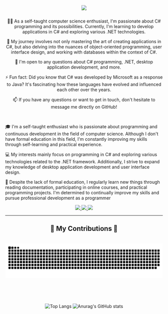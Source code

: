 <h1 align="center">
    <img src="https://readme-typing-svg.herokuapp.com/?font=Righteous&size=35&center=true&vCenter=true&width=500&height=70&duration=4000&lines=Hello+World!+👋;+I'm+Student+Wojciech+Zawadzki!;" />
</h1>    

<div align="center">

👨‍💻 As a self-taught computer science enthusiast, I'm passionate about C# programming and its possibilities. Currently, I'm learning to develop applications in C# and exploring various .NET technologies.

🔭 My journey involves not only mastering the art of creating applications in C#, but also delving into the nuances of object-oriented programming, user interface design, and working with databases within the context of C#.

💬 I'm open to any questions about C# programming, .NET, desktop application development, and more.

⚡ Fun fact: Did you know that C# was developed by Microsoft as a response to Java? It's fascinating how these languages have evolved and influenced each other over the years.

📫 If you have any questions or want to get in touch, don't hesitate to message me directly on GitHub!

<br/>
<div align="left">


🎓 I'm a self-taught enthusiast who is passionate about programming and continuous development in the field of computer science. Although I don't have formal education in this field, I'm constantly improving my skills through self-learning and practical experience.


💻 My interests mainly focus on programming in C# and exploring various technologies related to the .NET framework. Additionally, I strive to expand my knowledge of desktop application development and user interface design.


🌱 Despite the lack of formal education, I regularly learn new things through reading documentation, participating in online courses, and practical programming projects. I'm determined to continually improve my skills and pursue professional development as a programmer


 </div>
 
<div align="center"> 
  <a href="mailto:pedro.sales.muniz@gmail.com">
    <img src="https://img.shields.io/badge/Gmail-333333?style=for-the-badge&logo=gmail&logoColor=red" />
  </a>
  <a href="https://linkedin.com/in/pedro-sales-muniz" target="_blank">
    <img src="https://img.shields.io/badge/LinkedIn-0077B5?style=for-the-badge&logo=linkedin&logoColor=white" target="_blank" />
  </a>
  <a href="https://salesp07.github.io" target="_blank">
     <img src="https://img.shields.io/badge/Portfolio-FF5722?style=for-the-badge&logo=todoist&logoColor=white" target="_blank" /> <!-- sqlite, safari, google-chrome are other good icon options -->
  </a>
</div>

 <hr/>





<div align="center">
  <h2>🐍 My Contributions 🐍</h2>
  <br>
  <img alt="snake eating my contributions" src="https://raw.githubusercontent.com/salesp07/salesp07/output/github-contribution-grid-snake.svg" />
  
  <br/><br/><br/>
</div>




![Top Langs](https://github-readme-stats.vercel.app/api/top-langs/?username=Zawadzkii&layout=compact&langs_count=10&hide=html,css)
![Anurag's GitHub stats](https://github-readme-stats.vercel.app/api?username=MitkoVtori&count_private=true&include_all_commits=true&random=23423ads)
